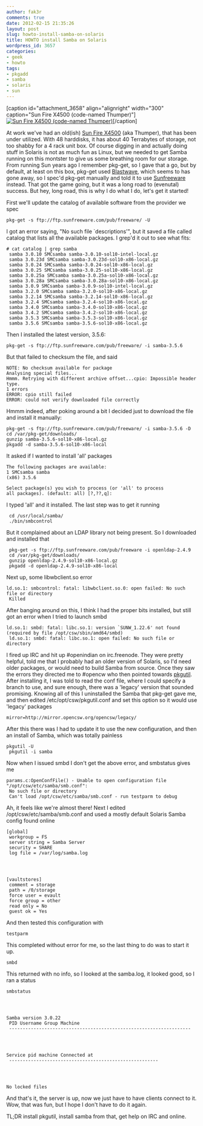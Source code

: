 ```yaml
---
author: fak3r
comments: true
date: 2012-02-15 21:35:26
layout: post
slug: howto-install-samba-on-solaris
title: HOWTO install Samba on Solaris
wordpress_id: 3657
categories:
- geek
- howto
tags:
- pkgadd
- samba
- solaris
- sun
---
```


[caption id="attachment_3658" align="alignright" width="300" caption="Sun Fire X4500 (code-named Thumper)"][![Sun Fire X4500 (code-named Thumper)](http://fak3r.com/wp-content/blogs.dir/12/files/k3_j4500-array_1-300x239.jpg)](http://fak3r.com/2012/02/15/howto-install-samba-on-solaris/k3_j4500-array_1/)[/caption]

At work we've had an old(ish) [Sun Fire X4500](http://en.wikipedia.org/wiki/Sun_Fire_X4500) (aka Thumper), that has been under utilized. With 48 harddisks, it has about 40 Terrabytes of storage, not too shabby for a 4 rack unit box. Of course digging in and actually doing stuff in Solaris is not as much fun as Linux, but we needed to get Samba running on this montster to give us some breathing room for our storage. From running Sun years ago I remember pkg-get, so I gave that a go, but by default, at least on this box, pkg-get used [Blastwave](http://blastwave.network.com/), which seems to has gone away, so I spec'd pkg-get manually and told it to use [Sunfreeware](http://sunfreeware.com) instead. That got the game going, but it was a long road to (evenutal) success. But hey, long road, this is why I do what I do, let's get it started!

<!-- more -->

First we'll update the catalog of available software from the provider we spec

    
    pkg-get -s ftp://ftp.sunfreeware.com/pub/freeware/ -U


I got an error saying, "No such file `descriptions'", but it saved a file called catalog that lists all the available packages. I grep'd it out to see what fits:

    
    # cat catalog | grep samba
     samba 3.0.10 SMCsamba samba-3.0.10-sol10-intel-local.gz
     samba 3.0.23d SMCsamba samba-3.0.23d-sol10-x86-local.gz
     samba 3.0.24 SMCsamba samba-3.0.24-sol10-x86-local.gz
     samba 3.0.25 SMCsamba samba-3.0.25-sol10-x86-local.gz
     samba 3.0.25a SMCsamba samba-3.0.25a-sol10-x86-local.gz
     samba 3.0.28a SMCsamba samba-3.0.28a-sol10-x86-local.gz
     samba 3.0.9 SMCsamba samba-3.0.9-sol10-intel-local.gz
     samba 3.2.0 SMCsamba samba-3.2.0-sol10-x86-local.gz
     samba 3.2.14 SMCsamba samba-3.2.14-sol10-x86-local.gz
     samba 3.2.4 SMCsamba samba-3.2.4-sol10-x86-local.gz
     samba 3.4.0 SMCsamba samba-3.4.0-sol10-x86-local.gz
     samba 3.4.2 SMCsamba samba-3.4.2-sol10-x86-local.gz
     samba 3.5.3 SMCsamba samba-3.5.3-sol10-x86-local.gz
     samba 3.5.6 SMCsamba samba-3.5.6-sol10-x86-local.gz


Then I installed the latest version, 3.5.6:

    
    pkg-get -s ftp://ftp.sunfreeware.com/pub/freeware/ -i samba-3.5.6


But that failed to checksum the file, and said

    
    NOTE: No checksum available for package
    Analysing special files...
    Hmmm. Retrying with different archive offset...cpio: Impossible header type.
    1 errors
    ERROR: cpio still failed
    ERROR: could not verify downloaded file correctly


Hmmm indeed, after poking around a bit I decided just to download the file and install it manually:

    
    pkg-get -s ftp://ftp.sunfreeware.com/pub/freeware/ -i samba-3.5.6 -D
    cd /var/pkg-get/downloads/
    gunzip samba-3.5.6-sol10-x86-local.gz
    pkgadd -d samba-3.5.6-sol10-x86-local


It asked if I wanted to install 'all' packages

    
    The following packages are available:
    1 SMCsamba samba
    (x86) 3.5.6
    
    Select package(s) you wish to process (or 'all' to process
    all packages). (default: all) [?,??,q]:


I typed 'all' and it installed. The last step was to get it running

    
     cd /usr/local/samba/
     ./bin/smbcontrol


But it complained about an LDAP library not being present. So I downloaded and installed that

    
     pkg-get -s ftp://ftp.sunfreeware.com/pub/freeware -i openldap-2.4.9
     cd /var/pkg-get/downloads/
     gunzip openldap-2.4.9-sol10-x86-local.gz
     pkgadd -d openldap-2.4.9-sol10-x86-local


Next up, some libwbclient.so error

    
    ld.so.1: smbcontrol: fatal: libwbclient.so.0: open failed: No such file or directory
     Killed


After banging around on this, I think I had the proper bits installed, but still got an error when I tried to launch smbd

    
    ld.so.1: smbd: fatal: libc.so.1: version `SUNW_1.22.6' not found (required by file /opt/csw/sbin/amd64/smbd)
     ld.so.1: smbd: fatal: libc.so.1: open failed: No such file or directory


I fired up IRC and hit up #openindian on irc.freenode. They were pretty helpful, told me that I probably had an older version of Solaris, so I'd need older packages, or would need to build Samba from source. Once they saw the errors they directed me to #opencw who then pointed towards <a href="http://mirror.opencsw.org/experimental/pkgutil/">pkgutil</a>. After installing it, I was told to read the conf file, where I could specify a branch to use, and sure enough, there was a 'legacy' version that sounded promising. Knowing all of this I uninstalled the Samba that pkg-get gave me, and then edited /etc/opt/csw/pkgutil.conf and set this option so it would use 'legacy' packages

    
    mirror=http://mirror.opencsw.org/opencsw/legacy/


After this there was I had to update it to use the new configuration, and then an install of Samba, which was totally painless

    
    pkgutil -U
     pkgutil -i samba


Now when I issued smbd I don't get the above error, and smbstatus gives me

    
    params.c:OpenConfFile() - Unable to open configuration file "/opt/csw/etc/samba/smb.conf":
     No such file or directory
     Can't load /opt/csw/etc/samba/smb.conf - run testparm to debug


Ah, it feels like we're almost there! Next I edited /opt/csw/etc/samba/smb.conf and used a mostly default Solaris Samba config found online

    
    [global]
     workgroup = FS
     server string = Samba Server
     security = SHARE
     log file = /var/log/samba.log



    
    [vaultstores]
     comment = storage
     path = /0/storage
     force user = evault
     force group = other
     read only = No
     guest ok = Yes


And then tested this configuration with

    
    testparm


This completed without error for me, so the last thing to do was to start it up.

    
    smbd


This returned with no info, so I looked at the samba.log, it looked good, so I ran a status

    
    smbstatus



    
    Samba version 3.0.22
     PID Username Group Machine
     -------------------------------------------------------------------



    
    Service pid machine Connected at
     -------------------------------------------------------



    
    No locked files


And that's it, the server is up, now we just have to have clients connect to it. Wow, that was fun, but I hope I don't have to do it again.

TL;DR install pkgutil, install samba from that, get help on IRC and online.
